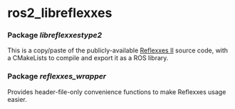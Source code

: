 # ros2_libreflexxes

### Package *libreflexxestype2*

This is a copy/paste of the publicly-available [Reflexxes II](http://www.reflexxes.ws/products/overview-and-download.html) source code, with a CMakeLists to compile and export it as a ROS library.

### Package *reflexxes_wrapper*

Provides header-file-only convenience functions to make Reflexxes usage easier.
